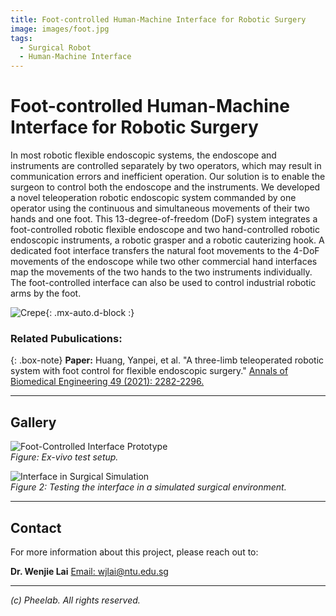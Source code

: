 ```yaml
---
title: Foot-controlled Human-Machine Interface for Robotic Surgery
image: images/foot.jpg
tags:
  - Surgical Robot
  - Human-Machine Interface
---
```





# Foot-controlled Human-Machine Interface for Robotic Surgery


In most robotic flexible endoscopic systems, the endoscope and instruments are controlled separately by two operators, which may result in communication errors and inefficient operation. Our solution is to enable the surgeon to control both the endoscope and the instruments. We developed a novel teleoperation robotic endoscopic system commanded by one operator using the continuous and simultaneous movements of their two hands and one foot. This 13-degree-of-freedom (DoF) system integrates a foot-controlled robotic flexible endoscope and two hand-controlled robotic endoscopic instruments, a robotic grasper and a robotic cauterizing hook. A dedicated foot interface transfers the natural foot movements to the 4-DoF movements of the endoscope while two other commercial hand interfaces map the movements of the two hands to the two instruments individually. The foot-controlled interface can also be used to control industrial robotic arms by the foot.

![Crepe](https://pheelab.github.io/images/footinterface.jpg){: .mx-auto.d-block :}



### Related Pubulications: 

{: .box-note}
**Paper:** Huang, Yanpei, et al. "A three-limb teleoperated robotic system with foot control for flexible endoscopic surgery."  [Annals of Biomedical Engineering 49 (2021): 2282-2296.](https://link.springer.com/article/10.1007/s10439-021-02766-3)

---

## Gallery

![Foot-Controlled Interface Prototype](https://pheelab.github.io/images/ex-vivo.jpg)  
*Figure: Ex-vivo test setup.*  

![Interface in Surgical Simulation](images/interface-simulation.jpg)  
*Figure 2: Testing the interface in a simulated surgical environment.*

---

## Contact

For more information about this project, please reach out to:

**Dr. Wenjie Lai**
[Email: wjlai@ntu.edu.sg](mailto:wjlai@ntu.edu.sg)

---

*(c) Pheelab. All rights reserved.*
